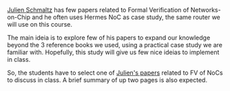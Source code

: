 

[Julien Schmaltz](https://dblp.org/pers/hd/s/Schmaltz:Julien) has few papers related to Formal Verification 
of Networks-on-Chip and he often uses Hermes NoC as case study, the same router we will use on this course. 

The main ideia is to explore few of his papers to expand our knowledge beyond the 3 reference books we used, 
using a practical case study we are familiar with. Hopefully, this study will give us few nice ideias to implement in class.

So, the students have to select one of [Julien's papers](https://scholar.google.com.br/citations?user=hSWqEGYAAAAJ&hl=pt-BR&oi=sra
) related to FV of NoCs to discuss in class. A brief summary of up two pages is also expected.


